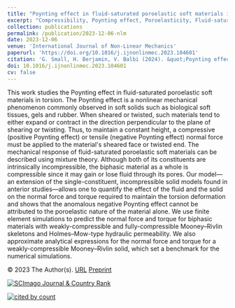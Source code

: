 ```yaml
---
title: "Poynting effect in fluid-saturated poroelastic soft materials in torsion"
excerpt: "Compressibility, Poynting effect, Poroelasticity, Fluid-saturated media, Mixture theory, Finite element analysis"
collection: publications
permalink: /publication/2023-12-06-nlm
date: 2023-12-06
venue: 'International Journal of Non-Linear Mechanics'
paperurl: 'https://doi.org/10.1016/j.ijnonlinmec.2023.104601'
citation: 'G. Small, H. Berjamin, V. Balbi (2024). &quot;Poynting effect in fluid-saturated poroelastic soft materials in torsion&quot;, <i>International Journal of Non-Linear Mechanics</i> 159, 104601.'
doi: 10.1016/j.ijnonlinmec.2023.104601
cv: false
---
```


This work studies the Poynting effect in fluid-saturated poroelastic soft materials in torsion. The Poynting effect is a nonlinear mechanical phenomenon commonly observed in soft solids such as biological soft tissues, gels and rubber. When sheared or twisted, such materials tend to either expand or contract in the direction perpendicular to the plane of shearing or twisting. Thus, to maintain a constant height, a compressive (positive Poynting effect) or tensile (negative Poynting effect) normal force must be applied to the material's sheared face or twisted end. The mechanical response of fluid-saturated poroelastic soft materials can be described using mixture theory. Although both of its constituents are intrinsically incompressible, the biphasic material as a whole is compressible since it may gain or lose fluid through its pores. Our model—an extension of the single-constituent, incompressible solid models found in anterior studies—allows one to quantify the effect of the fluid and the solid on the normal force and torque required to maintain the torsion deformation and shows that the anomalous negative Poynting effect cannot be attributed to the poroelastic nature of the material alone. We use finite element simulations to predict the normal force and torque for biphasic materials with weakly-compressible and fully-compressible Mooney–Rivlin skeletons and Holmes–Mow-type hydraulic permeability. We also approximate analytical expressions for the normal force and torque for a weakly-compressible Mooney–Rivlin solid, which set a benchmark for the numerical simulations.

© 2023 The Author(s). [URL](https://www.sciencedirect.com/science/article/pii/S0020746223002536) [Preprint](https://dx.doi.org/10.2139/ssrn.4573999)

<a href="https://www.scimagojr.com/journalsearch.php?q=21116&amp;tip=sid&amp;exact=no" title="SCImago Journal &amp; Country Rank"><img border="0" src="https://www.scimagojr.com/journal_img.php?id=21116" alt="SCImago Journal &amp; Country Rank"  /></a>

<a href="https://www.scopus.com/inward/record.url?scp=85179891629" target="_blank"><image alt="cited by count" border="0" src="https://api.elsevier.com/content/abstract/citation-count?eid=2-s2.0-85179891629&amp;httpAccept=image%2Fjpeg&amp;apiKey=577024bd0f9be314e8f4c239512901c6"/></a>